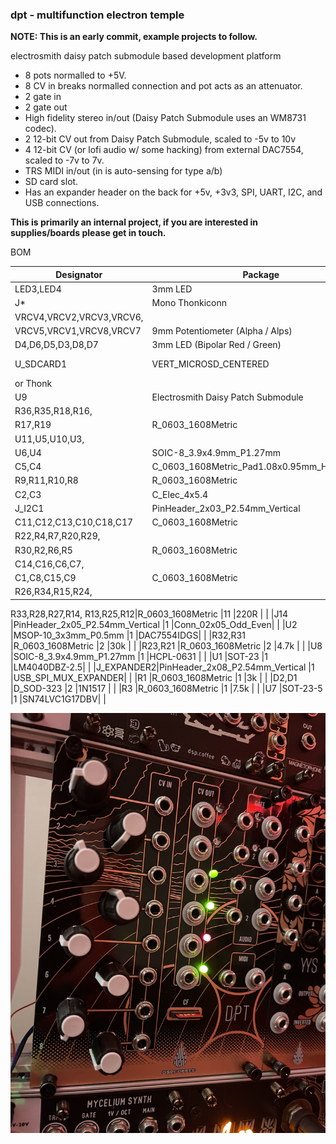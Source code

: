 ### dpt - multifunction electron temple

**NOTE: This is an early commit, example projects to follow.**

electrosmith daisy patch submodule based development platform

* 8 pots normalled to +5V.
* 8 CV in breaks normalled connection and pot acts as an attenuator.
* 2 gate in
* 2 gate out
* High fidelity stereo in/out (Daisy Patch Submodule uses an WM8731 codec).
* 2 12-bit CV out from Daisy Patch Submodule, scaled to -5v to 10v
* 4 12-bit CV (or lofi audio w/ some hacking) from external DAC7554, scaled to -7v to 7v.
* TRS MIDI in/out (in is auto-sensing for type a/b)
* SD card slot.
* Has an expander header on the back for +5v, +3v3, SPI, UART, I2C, and USB connections.

**This is primarily an internal project,  if you are interested in supplies/boards please get in touch.**

BOM

|Designator|Package                                                                                                                                                                                                                 |Quantity                                   |Designation|Supplier and ref      |
|----------|------------------------------------------------------------------------------------------------------------------------------------------------------------------------------------------------------------------------|-------------------------------------------|-----------|----------------------|
|LED3,LED4 |3mm LED                                                                                                                                                                                                                 |2                                          |LED_3MM_RED|                      |
|J*|Mono Thonkiconn                                                                                                                                                                                                         |24                                         |fuzzySI_thonkiconn|                      |
|VRCV4,VRCV2,VRCV3,VRCV6,
VRCV5,VRCV1,VRCV8,VRCV7|9mm Potentiometer (Alpha / Alps)                                                                                                                                                                                        |8                                          |10K        |                      |
|D4,D6,D5,D3,D8,D7|3mm LED (Bipolar Red / Green)                                                                                                                                                                                           |6                                          |LED_Dual_Bidirectional|Tayda                 |
|U_SDCARD1 |VERT_MICROSD_CENTERED                                                                                                                                                                                                   |1                                          |MICRO_SD_CARDCENTERED| https://www.mouser.com/ProductDetail/yamaichi-electronics/pjs008u-3000-0
or Thonk |
|U9        |Electrosmith Daisy Patch Submodule                                                                                                                                                                                      |1                                          |ES_DAISY_PATCH_SM_REV1|                      |
|R36,R35,R18,R16,
R17,R19|R_0603_1608Metric                                                                                                                                                                                                       |6                                          |1k         |                      |
|U11,U5,U10,U3,
U6,U4|SOIC-8_3.9x4.9mm_P1.27mm                                                                                                                                                                                                |6                                          |TL072      |                      |
|C5,C4     |C_0603_1608Metric_Pad1.08x0.95mm_HandSolder                                                                                                                                                                             |2                                          |100n       |                      |
|R9,R11,R10,R8|R_0603_1608Metric                                                                                                                                                                                                       |4                                          |56k        |                      |
|C2,C3     |C_Elec_4x5.4                                                                                                                                                                                                            |2                                          |47u        |                      |
|J_I2C1    |PinHeader_2x03_P2.54mm_Vertical                                                                                                                                                                                         |1                                          |Conn_02x03_Odd_Even|                      |
|C11,C12,C13,C10,C18,C17|C_0603_1608Metric                                                                                                                                                                                                       |6                                          |1n         |                      |
|R22,R4,R7,R20,R29,
R30,R2,R6,R5|R_0603_1608Metric                                                                                                                                                                                                       |9                                          |10k        |                      |
|C14,C16,C6,C7,
C1,C8,C15,C9|C_0603_1608Metric                                                                                                                                                                                                       |8                                          |100n       |                      |
|R26,R34,R15,R24,
R33,R28,R27,R14,
R13,R25,R12|R_0603_1608Metric                                                                                                                                                                                                       |11                                         |220R       |                      |
|J14       |PinHeader_2x05_P2.54mm_Vertical                                                                                                                                                                                         |1                                          |Conn_02x05_Odd_Even|                      |
|U2        |MSOP-10_3x3mm_P0.5mm                                                                                                                                                                                                    |1                                          |DAC7554IDGS|                      |
|R32,R31   |R_0603_1608Metric                                                                                                                                                                                                       |2                                          |30k        |                      |
|R23,R21   |R_0603_1608Metric                                                                                                                                                                                                       |2                                          |4.7k       |                      |
|U8        |SOIC-8_3.9x4.9mm_P1.27mm                                                                                                                                                                                                |1                                          |HCPL-0631  |                      |
|U1        |SOT-23                                                                                                                                                                                                                  |1                                          |LM4040DBZ-2.5|                      |
|J_EXPANDER2|PinHeader_2x08_P2.54mm_Vertical                                                                                                                                                                                         |1                                          |USB_SPI_MUX_EXPANDER|                      |
|R1        |R_0603_1608Metric                                                                                                                                                                                                       |1                                          |3k         |                      |
|D2,D1     |D_SOD-323                                                                                                                                                                                                               |2                                          |1N1517     |                      |
|R3        |R_0603_1608Metric                                                                                                                                                                                                       |1                                          |7.5k       |                      |
|U7        |SOT-23-5                                                                                                                                                                                                                |1                                          |SN74LVC1G17DBV|                      |


![dpt](dpt.jpg)
